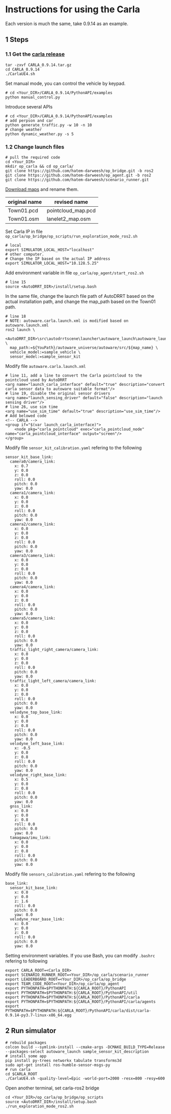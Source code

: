 # Instructions for using the Carla

Each version is much the same, take 0.9.14 as an example.

## 1 Steps

### 1.1 Get the [carla release](https://github.com/carla-simulator/carla/releases)

```
tar -zxvf CARLA_0.9.14.tar.gz
cd CARLA_0.9.14
./CarlaUE4.sh
```

Set manual mode, you can control the vehicle by keypad.

```
# cd <Your_DIR>/CARLA_0.9.14/PythonAPI/examples
python manual_control.py
```

Introduce several APIs

```
# cd <Your_DIR>/CARLA_0.9.14/PythonAPI/examples
# add perpson and car
python generate_traffic.py -w 10 -n 10
# change weather
python dynamic_weather.py -s 5

```

### 1.2 Change launch files

```
# pull the required code
cd <Your_DIR>
mkdir op_carla && cd op_carla/
git clone https://github.com/hatem-darweesh/op_bridge.git -b ros2
git clone https://github.com/hatem-darweesh/op_agent.git -b ros2
git clone https://github.com/hatem-darweesh/scenario_runner.git
```

[Download maps](https://drive.google.com/drive/folders/1Or0CMS08AW8XvJtzzR8TfhqdY9MMUBpS) and rename them.

| original name | revised name |
| --- | --- |
| Town01.pcd | pointcloud_map.pcd |
| Town01.osm | lanelet2_map.osm |

Set Carla IP in file `op_carla/op_bridge/op_scripts/run_exploration_mode_ros2.sh`

```
# local
export SIMULATOR_LOCAL_HOST="localhost"
# other computer.
# Change the IP based on the actual IP address
export SIMULATOR_LOCAL_HOST="10.128.5.25"
```

Add environment variable in file `op_carla/op_agent/start_ros2.sh`

```
# line 15
source <AutoDRRT_DIR>/install/setup.bash
```

In the same file, change the launch file path of AutoDRRT based on the actual installation path, and change the map_path based on the Town01 path.

```
# line 18
# NOTE: autoware.carla.launch.xml is modified based on autoware.launch.xml
ros2 launch \
  <AutoDRRT_DIR>\src\autodrrtscene\launcher\autoware_launch\autoware_launch\launch\autoware.carla.launch.xml \
  map_path:=${YouPath}/autoware_universe/autoware/src/${map_name} \
  vehicle_model:=sample_vehicle \
  sensor_model:=sample_sensor_kit
```

Modify file `autoware.carla.launch.xml`

```
# line 11, add a line to convert the Carla pointcloud to the pointcloud used by AutoDRRT
<arg name="launch_carla_interface" default="true" description="convert carla sensor data to autoware suitable format"/>
# line 19, disable the original sensor drivers
<arg name="launch_sensing_driver" default="false" description="launch sensing driver"/>
# line 26, use sim time
<arg name="use_sim_time" default="true" description="use_sim_time"/>
# Add belowed code
<!-- CARLA -->
<group if="$(var launch_carla_interface)">
    <node pkg="carla_pointcloud" exec="carla_pointcloud_node" name="carla_pointcloud_interface" output="screen"/>
</group>
```

Modify file `sensor_kit_calibration.yaml` refering to the following

```
sensor_kit_base_link:
  camera0/camera_link:
    x: 0.7
    y: 0.0
    z: 0.0
    roll: 0.0
    pitch: 0.0
    yaw: 0.0
  camera1/camera_link:
    x: 0.0
    y: 0.0
    z: 0.0
    roll: 0.0
    pitch: 0.0
    yaw: 0.0
  camera2/camera_link:
    x: 0.0
    y: 0.0
    z: 0.0
    roll: 0.0
    pitch: 0.0
    yaw: 0.0
  camera3/camera_link:
    x: 0.0
    y: 0.0
    z: 0.0
    roll: 0.0
    pitch: 0.0
    yaw: 0.0
  camera4/camera_link:
    x: 0.0
    y: 0.0
    z: 0.0
    roll: 0.0
    pitch: 0.0
    yaw: 0.0
  camera5/camera_link:
    x: 0.0
    y: 0.0
    z: 0.0
    roll: 0.0
    pitch: 0.0
    yaw: 0.0
  traffic_light_right_camera/camera_link:
    x: 0.0
    y: 0.0
    z: 0.0
    roll: 0.0
    pitch: 0.0
    yaw: 0.0
  traffic_light_left_camera/camera_link:
    x: 0.0
    y: 0.0
    z: 0.0
    roll: 0.0
    pitch: 0.0
    yaw: 0.0
  velodyne_top_base_link:
    x: 0.0
    y: 0.0
    z: 0.8
    roll: 0.0
    pitch: 0.0
    yaw: 0.0
  velodyne_left_base_link:
    x: -0.5
    y: 0.0
    z: 0.8
    roll: 0.0
    pitch: 0.0
    yaw: 0.0
  velodyne_right_base_link:
    x: 0.5
    y: 0.0
    z: 0.8
    roll: 0.0
    pitch: 0.0
    yaw: 0.0
  gnss_link:
    x: 0.0
    y: 0.0
    z: 0.8
    roll: 0.0
    pitch: 0.0
    yaw: 0.0
  tamagawa/imu_link:
    x: 0.0
    y: 0.0
    z: 0.8
    roll: 0.0
    pitch: 0.0
    yaw: 0.0
```

Modify file `sensors_calibration.yaml` refering to the following

```
base_link:
  sensor_kit_base_link:
    x: 0.0
    y: 0.0
    z: 1.6
    roll: 0.0
    pitch: 0.0
    yaw: 0.0
  velodyne_rear_base_link:
    x: 0.0
    y: 0.0
    z: 0.0
    roll: 0.0
    pitch: 0.0
    yaw: 0.0
```

Setting environment variables. If you use Bash, you can modify `.bashrc` refering to following

```
export CARLA_ROOT=<Carla_DIR>
export SCENARIO_RUNNER_ROOT=<Your_DIR>/op_carla/scenario_runner
export LEADERBOARD_ROOT=<Your_DIR>/op_carla/op_bridge
export TEAM_CODE_ROOT=<Your_DIR>/op_carla/op_agent
export PYTHONPATH=$PYTHONPATH:${CARLA_ROOT}/PythonAPI
export PYTHONPATH=$PYTHONPATH:${CARLA_ROOT}/PythonAPI/util
export PYTHONPATH=$PYTHONPATH:${CARLA_ROOT}/PythonAPI/carla
export PYTHONPATH=$PYTHONPATH:${CARLA_ROOT}/PythonAPI/carla/agents
export PYTHONPATH=$PYTHONPATH:${CARLA_ROOT}/PythonAPI/carla/dist/carla-0.9.14-py3.7-linux-x86_64.egg
```

## 2 Run simulator

```
# rebuild packages
colcon build --symlink-install --cmake-args -DCMAKE_BUILD_TYPE=Release --packages-select autoware_launch sample_sensor_kit_description
# install some app
pip install py-trees networkx tabulate transforms3d
sudo apt-get install ros-humble-sensor-msgs-py
# run carla
cd $CARLA_ROOT
./CarlaUE4.sh -quality-level=Epic -world-port=2000 -resx=800 -resy=600
```

Open another terminal, set carla-ros2 bridge

```
cd <Your_DIR>/op_carla/op_bridge/op_scripts
source <AutoDRRT_DIR>/install/setup.bash
./run_exploration_mode_ros2.sh
```
